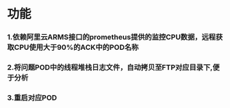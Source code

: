 # 功能
### 1.依赖阿里云ARMS接口的prometheus提供的监控CPU数据，远程获取CPU使用大于90%的ACK中的POD名称
### 2.将问题POD中的线程堆栈日志文件，自动拷贝至FTP对应目录下,便于分析
### 3.重启对应POD

